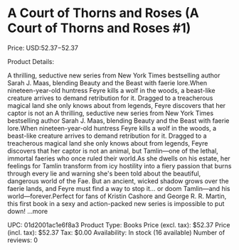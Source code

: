 # A Court of Thorns and Roses (A Court of Thorns and Roses #1)

Price: USD:$52.37-$52.37

Product Details:

A thrilling, seductive new series from New York Times bestselling author Sarah J. Maas, blending Beauty and the Beast with faerie lore.When nineteen-year-old huntress Feyre kills a wolf in the woods, a beast-like creature arrives to demand retribution for it. Dragged to a treacherous magical land she only knows about from legends, Feyre discovers that her captor is not an A thrilling, seductive new series from New York Times bestselling author Sarah J. Maas, blending Beauty and the Beast with faerie lore.When nineteen-year-old huntress Feyre kills a wolf in the woods, a beast-like creature arrives to demand retribution for it. Dragged to a treacherous magical land she only knows about from legends, Feyre discovers that her captor is not an animal, but Tamlin—one of the lethal, immortal faeries who once ruled their world.As she dwells on his estate, her feelings for Tamlin transform from icy hostility into a fiery passion that burns through every lie and warning she's been told about the beautiful, dangerous world of the Fae. But an ancient, wicked shadow grows over the faerie lands, and Feyre must find a way to stop it... or doom Tamlin—and his world—forever.Perfect for fans of Kristin Cashore and George R. R. Martin, this first book in a sexy and action-packed new series is impossible to put down! ...more

UPC: 01d2001ac1e6f8a3
Product Type: Books
Price (excl. tax): $52.37
Price (incl. tax): $52.37
Tax: $0.00
Availability: In stock (16 available)
Number of reviews: 0